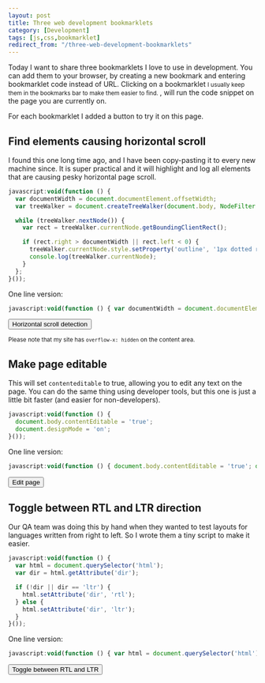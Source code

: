 ```yaml
---
layout: post
title: Three web development bookmarklets
category: [Development]
tags: [js,css,bookmarklet]
redirect_from: "/three-web-development-bookmarklets"
---
```


Today I want to share three bookmarklets I love to use in development. You can add them to your browser, by creating a new bookmark and entering bookmarklet code instead of URL.
<label class="SideNote-trigger">Clicking on a bookmarklet</label>
<small class="SideNote">
I usually keep them in the bookmarks bar to make them easier to find.
</small>
, will run the code snippet on the page you are currently on.

For each bookmarklet I added a button to try it on this page.

<!--more-->

## Find elements causing horizontal scroll

I found this one long time ago, and I have been copy-pasting it to every new machine since. It is super practical and it will highlight and log all elements that are causing pesky horizontal page scroll.

```js
javascript:void(function () {
  var documentWidth = document.documentElement.offsetWidth;
  var treeWalker = document.createTreeWalker(document.body, NodeFilter.SHOW_ELEMENT);

  while (treeWalker.nextNode()) {
    var rect = treeWalker.currentNode.getBoundingClientRect();

    if (rect.right > documentWidth || rect.left < 0) {
      treeWalker.currentNode.style.setProperty('outline', '1px dotted red', 'important');
      console.log(treeWalker.currentNode);
    }
  };
}());
```

One line version:

```js
javascript:void(function () { var documentWidth = document.documentElement.offsetWidth; var treeWalker = document.createTreeWalker(document.body, NodeFilter.SHOW_ELEMENT); while (treeWalker.nextNode()) { var rect = treeWalker.currentNode.getBoundingClientRect(); if (rect.right > documentWidth || rect.left < 0) { treeWalker.currentNode.style.setProperty('outline', '1px dotted red', 'important'); console.log(treeWalker.currentNode); } }; }());
```

<button class="CommentForm-sendButton" onClick="javascript:void(function () { var documentWidth = document.documentElement.offsetWidth; var treeWalker = document.createTreeWalker(document.body, NodeFilter.SHOW_ELEMENT); while (treeWalker.nextNode()) { var rect = treeWalker.currentNode.getBoundingClientRect(); if (rect.right > documentWidth || rect.left < 0) { treeWalker.currentNode.style.setProperty('outline', '1px dotted red', 'important'); console.log(treeWalker.currentNode); } }; }());">Horizontal scroll detection</button>

<small class="Small">Please note that my site has `overflow-x: hidden` on the content area.</small>

## Make page editable

This will set `contenteditable` to true, allowing you to edit any text on the page. You can do the same thing using developer tools, but this one is just a little bit faster (and easier for non-developers).

```js
javascript:void(function () {
  document.body.contentEditable = 'true';
  document.designMode = 'on';
}());
```

One line version:

```js
javascript:void(function () { document.body.contentEditable = 'true'; document.designMode = 'on'; }());
```

<button class="CommentForm-sendButton" onClick="javascript:void(function () { document.body.contentEditable = 'true'; document.designMode = 'on'; }());">Edit page</button>

## Toggle between RTL and LTR direction

Our QA team was doing this by hand when they wanted to test layouts for languages written from right to left. So I wrote them a tiny script to make it easier.

```js
javascript:void(function () {
  var html = document.querySelector('html');
  var dir = html.getAttribute('dir');

  if (!dir || dir == 'ltr') {
    html.setAttribute('dir', 'rtl');
  } else {
    html.setAttribute('dir', 'ltr');
  }
}());
```

One line version:

```js
javascript:void(function () { var html = document.querySelector('html'); var dir = html.getAttribute('dir'); if (!dir || dir == 'ltr') { html.setAttribute('dir', 'rtl'); } else { html.setAttribute('dir', 'ltr'); } }());
```

<button class="CommentForm-sendButton" onClick="javascript:void(function () { var html = document.querySelector('html'); var dir = html.getAttribute('dir'); if (!dir || dir == 'ltr') { html.setAttribute('dir', 'rtl'); } else { html.setAttribute('dir', 'ltr'); } }());">Toggle between RTL and LTR</button>
